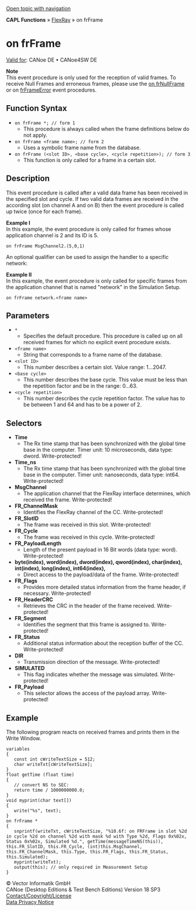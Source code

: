 [Open topic with navigation](../../../../../CANoeDEFamily.htm#Topics/CAPLFunctions/FlexRay/EventProcedures/CAPLfunctionOnFRFrame.md)

**CAPL Functions** » [FlexRay](../CAPLfunctionsFlexrayOverview.md) » on frFrame

# on frFrame

[Valid for](../../../Shared/FeatureAvailability.md): CANoe DE • CANoe4SW DE

**Note**  
This event procedure is only used for the reception of valid frames. To receive Null Frames and erroneous frames, please use the [on frNullFrame](CAPLfunctionOnFRNnullFrame.md) or on [frFrameError](CAPLfunctionOnFRFrameError.md) event procedures.

## Function Syntax

- `on frFrame *; // form 1`
  - This procedure is always called when the frame definitions below do not apply.
- `on frFrame <frame name>; // form 2`
  - Uses a symbolic frame name from the database.
- `on frFrame (<slot ID>, <base cycle>, <cycle repetition>); // form 3`
  - This function is only called for a frame in a certain slot.

## Description

This event procedure is called after a valid data frame has been received in the specified slot and cycle. If two valid data frames are received in the according slot (on channel A and on B) then the event procedure is called up twice (once for each frame).

**Example I**  
In this example, the event procedure is only called for frames whose application channel is 2 and its ID is 5.

`on frFrame MsgChannel2.(5,0,1)`

An optional qualifier can be used to assign the handler to a specific network:

**Example II**  
In this example, the event procedure is only called for specific frames from the application channel that is named "network" in the Simulation Setup.

`on frFrame network.<frame name>`

## Parameters

- `*`
  - Specifies the default procedure. This procedure is called up on all received frames for which no explicit event procedure exists.
- `<frame name>`
  - String that corresponds to a frame name of the database.
- `<slot ID>`
  - This number describes a certain slot. Value range: 1...2047.
- `<base cycle>`
  - This number describes the base cycle. This value must be less than the repetition factor and be in the range: 0...63.
- `<cycle repetition>`
  - This number describes the cycle repetition factor. The value has to be between 1 and 64 and has to be a power of 2.

## Selectors

- **Time**
  - The Rx time stamp that has been synchronized with the global time base in the computer. Timer unit: 10 microseconds, data type: dword. Write-protected!
- **Time_ns**
  - The Rx time stamp that has been synchronized with the global time base in the computer. Timer unit: nanoseconds, data type: int64. Write-protected!
- **MsgChannel**
  - The application channel that the FlexRay interface determines, which received the frame. Write-protected!
- **FR_ChannelMask**
  - Identifies the FlexRay channel of the CC. Write-protected!
- **FR_SlotID**
  - The frame was received in this slot. Write-protected!
- **FR_Cycle**
  - The frame was received in this cycle. Write-protected!
- **FR_PayloadLength**
  - Length of the present payload in 16 Bit words (data type: word). Write-protected!
- **byte(index), word(index), dword(index), qword(index), char(index), int(index), long(index), int64(index), <signal name>**
  - Direct access to the payload/data of the frame. Write-protected!
- **FR_Flags**
  - Provides more detailed status information from the frame header, if necessary. Write-protected!
- **FR_HeaderCRC**
  - Retrieves the CRC in the header of the frame received. Write-protected!
- **FR_Segment**
  - Identifies the segment that this frame is assigned to. Write-protected!
- **FR_Status**
  - Additional status information about the reception buffer of the CC. Write-protected!
- **DIR**
  - Transmission direction of the message. Write-protected!
- **SIMULATED**
  - This flag indicates whether the message was simulated. Write-protected!
- **FR_Payload**
  - This selector allows the access of the payload array. Write-protected!

## Example

The following program reacts on received frames and prints them in the Write Window.

```plaintext
variables
{
   const int cWriteTextSize = 512;
   char writeTxt[cWriteTextSize];
}
float getTime (float time)
{
   // convert NS to SEC:
   return time / 1000000000.0;
}
void myprint(char text[])
{
   write("%s", text);
}
on frFrame *
{
   snprintf(writeTxt, cWriteTextSize, "%10.6f: on FRFrame in slot %2d in cycle %2d on channel %2d with mask %d with Type %2d, Flags 0x%02x, Status 0x%02x, Simulated %d.", getTime(messageTimeNS(this)), this.FR_SlotID, this.FR_Cycle, (int)this.MsgChannel, this.FR_ChannelMask, this.Type, this.FR_Flags, this.FR_Status, this.Simulated);
   myprint(writeTxt);
   output(this); // only required in Measurement Setup
}
```

© Vector Informatik GmbH  
CANoe (Desktop Editions & Test Bench Editions) Version 18 SP3  
[Contact/Copyright/License](../../../Shared/ContactCopyrightLicense.md)  
[Data Privacy Notice](https://www.vector.com/int/en/company/get-info/privacy-policy/)